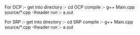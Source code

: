 For OCP :-
get into directory :- cd OCP
compile :- g++ Main.cpp source/*.cpp -Iheader 
run :- a.out

For SRP :- 
get into directory :- cd SRP
compile :- g++ Main.cpp source/*.cpp -Iheader
run :- a.out
